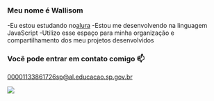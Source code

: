 ### Meu nome é Wallisom

-Eu estou estudando no[alura](https://www.alura.com.br)
-Estou me desenvolvendo na linguagem JavaScript
-Utilizo esse espaço para minha organização e compartilhamento dos meu projetos desenvolvidos

### Você pode entrar em contato comigo 📫

00001133861726sp@al.educacao.sp.gov.br

![](https://media1.tenor.com/m/j_wj1eVq16AAAAAC/clown.gif)
